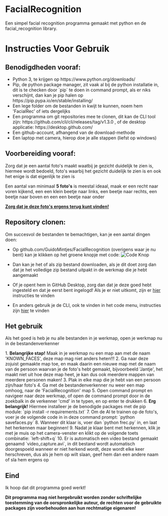 # FacialRecognition
Een simpel facial recognition programma gemaakt met python en de facial_recognition library.

<h1>Instructies Voor Gebruik</b>

<h2>Benodigdheden vooraf:</h2>
	<ul>
		<li>Python 3, te krijgen op https://www.python.org/downloads/</li>
		<li>Pip, de python package manager, zit vaak al bij de python installatie in, dit is te checken door `pip` te doen in command prompt, als er niks verschijnt, dan kan je pip halen op https://pip.pypa.io/en/stable/installing/ </li>
		<li>Een lege folder om de bestanden in kwijt te kunnen, noem hem 'FacialRec' of iets dergelijks</li>
		<li>Een programma om git repositories mee te clonen, dit kan de CLI tool zijn: https://github.com/cli/cli/releases/tag/v1.3.0 , of de desktop applicatie: https://desktop.github.com/ </li>
	<li>Een github-account, afhangend van de download-methode</li>
	<li>Een laptop met camera, hierop doe je alle stappen (liefst op windows)</li>
	</ul>
	
<h2>Voorbereiding vooraf:</h2>
<p>Zorg dat je een aantal foto's maakt waatbij je gezicht duidelijk te zien is, hiermee wordt bedoeld, foto's waarbij het gezicht duidelijk te zien is en ook het enige is dat eigenlijk te zien is<p>
<p>Een aantal van minimaal <b>5 foto's</b> is meestal ideaal, maak er een recht naar voren kijkend, een een klein beetje naar links, een beetje naar rechts, een beetje naar boven en een een beetje naar onder<p>
<p><b><u>Zorg dat je deze foto's ergens terug kunt vinden!</u></b></p>

<h2>Repository clonen:</h2>
<p>Om succesvol de bestanden te bemachtigen, kan je een aantal dingen doen:</p>

* Op github.com/GuidoMintjes/FacialRecognition (overigens waar je nu bent) kan je klikken op het groene knopje met code: ![Code Knop](https://i.imgur.com/WdN4pUI.png)

* Dan kan je het of als zip bestand downloaden, als je dit doet zorg dan dat je het volledige zip bestand uitpakt in de werkmap die je hebt aangemaakt
* Of je opent hem in GitHub Desktop, zorg dan dat je deze goed hebt ingesteld en dat je eerst bent ingelogd! Als je er niet uitkomt, zijn er [hier](https://docs.github.com/en/free-pro-team@latest/desktop/contributing-and-collaborating-using-github-desktop/cloning-a-repository-from-github-to-github-desktop) instructies te vinden
* En anders gebruik je de CLI, ook te vinden in het code menu, instructies zijn [hier](https://cli.github.com/manual/gh_repo_clone) te vinden

<h2>Het gebruik</h2>
<p>Als het goed is heb je nu alle bestanden in je werkmap, open je werkmap nu in de bestandenverkenner</p>
1. <b>Belangrijke stap!</b> Maak in je werkmap nu een map aan met de naam 'KNOWN_FACES', deze map mag niet anders heten!!!  
2. Ga naar deze zojuist gemaakte map toe, en maak daarin een nieuwe map met de naam van de persoon waarvan je de foto's hebt gemaakt, bijvoorbeeld 'Jantje', het maakt niet uit hoe deze map heet, je kan dus ook meerdere mappen van meerdere personen maken!  
3. Plak in elke map die je hebt van een persoon zijn/haar foto's  
4. Ga met de bestandenverkenner nu weer een map omhoog, naar de 'FacialRecognition' map  
5. Open command prompt en navigeer naar deze werkmap, of open de command prompt door in de zoekbalk in de verkenner 'cmd' in te typen, en op enter te drukken  
6. <b>Erg belangrijk!</b> Hiermee installeer je de benodigde packages met de pip module: `pip install -r requirements.txt`  
7. Om de AI te trainen op de foto's, voer je de volgende code in in deze command prompt: `python savefaces.py`  
8. Wanneer dit klaar is, voer dan `python frec.py` in, en laat het herkennen maar beginnen!  
9. Nadat je klaar bent met herkennen, klik je met je muis op het camera-venster en klikt op de volgende toets combinatie: `left-shift+q`  
10. Er is automatisch een video bestand gemaakt genaamd `video_capture.avi`, in dit bestand wordt automatisch doorgespoeld wanneer er niet herkend wordt, deze wordt elke keer herschreven, dus als je hem op wilt slaan, geef hem dan een andere naam of sla hem ergens op  

<h2>Eind</h2>
Ik hoop dat dit programma goed werkt!

<b>Dit programma mag niet hergebruikt worden zonder schriftelijke toestemming van de oorspronkelijke auteur, de rechten voor de gebruikte packages zijn voorbehouden aan hun rechtmatige eigenaren!</b>
